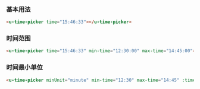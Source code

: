 ### 基本用法

``` html
<u-time-picker time="15:46:33"></u-time-picker>
```

### 时间范围
``` html
<u-time-picker time="15:46:33" min-time="12:30:00" max-time="14:45:00"></u-time-picker>
```

### 时间最小单位
``` html
<u-time-picker minUnit="minute" min-time="12:30" max-time="14:45" :time="'13:12'"></u-time-picker>
```
